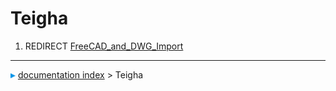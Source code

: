 # Teigha
1.  REDIRECT [FreeCAD\_and\_DWG\_Import](FreeCAD_and_DWG_Import.md)



---
![](images/Right_arrow.png) [documentation index](../README.md) > Teigha
